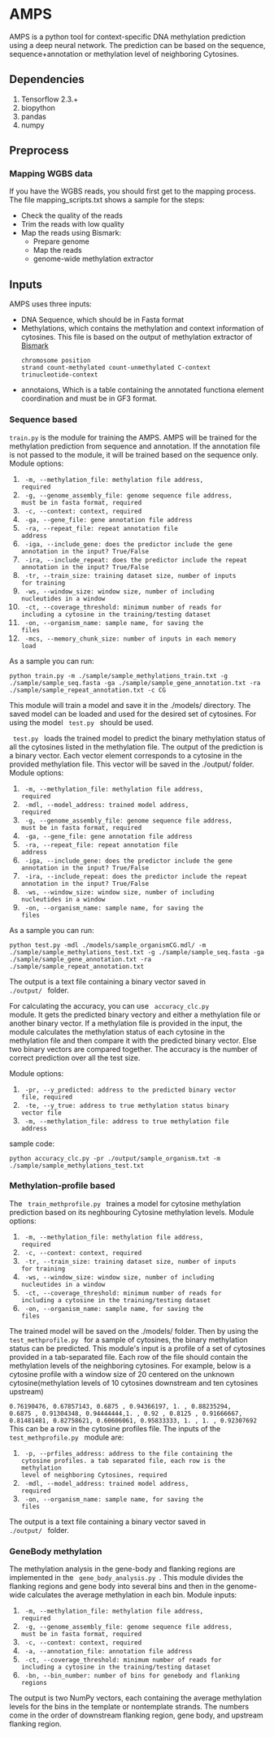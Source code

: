# AMPS

AMPS is a python tool for context-specific DNA methylation prediction using a deep neural network. The prediction can be based on the sequence, sequence+annotation or methylation level of neighboring Cytosines.

## Dependencies

1. Tensorflow 2.3.+
2. biopython
3. pandas
4. numpy

## Preprocess

### Mapping WGBS data
If you have the WGBS reads, you should first get to the mapping process. The file mapping_scripts.txt shows a sample for the steps:

- Check the quality of the reads
- Trim the reads with low quality
- Map the reads using Bismark:
  - Prepare genome
  - Map the reads
  - genome-wide methylation extractor

## Inputs

AMPS uses three inputs: 
+ DNA Sequence, which should be in Fasta format
+ Methylations, which contains the methylation and context information of cytosines. This file is based on the output of methylation extractor of [Bismark](https://github.com/FelixKrueger/Bismark/tree/master/Docs#optional-genome-wide-cytosine-report-output "wgbs mapping tool") <p><code>chromosome position strand count-methylated count-unmethylated C-context trinucleotide-context</code></p>
+ annotaions, Which is a table containing the annotated functiona element coordination and must be in GF3 format.


### Sequence based

<code>train.py</code> is the module for training the AMPS. AMPS will be trained for the methylation prediction from sequence and annotation. If the annotation file is not passed to the module, it will be trained based on the sequence only. Module options:

1. <code> -m, --methylation_file: methylation file address, required</code>
2. <code> -g, --genome_assembly_file: genome sequence file address, must be in fasta format, required</code>
3. <code> -c, --context: context, required</code>
4. <code> -ga, --gene_file: gene annotation file address</code>
5. <code> -ra, --repeat_file: repeat annotation file address</code>
6. <code> -iga, --include_gene: does the predictor include the gene annotation in the input? True/False</code>
7. <code> -ira, --include_repeat: does the predictor include the repeat annotation in the input? True/False</code>
8. <code> -tr, --train_size: training dataset size, number of inputs for training</code>
9. <code> -ws, --window_size: window size, number of including nucleutides in a window</code>
10. <code> -ct, --coverage_threshold: minimum number of reads for including a cytosine in the training/testing dataset</code>
11. <code> -on, --organism_name: sample name, for saving the files</code>
12. <code> -mcs, --memory_chunk_size: number of inputs in each memory load</code>

As a sample you can run:

<code>python train.py -m ./sample/sample_methylations_train.txt -g ./sample/sample_seq.fasta -ga ./sample/sample_gene_annotation.txt -ra ./sample/sample_repeat_annotation.txt -c CG</code>

This module will train a model and save it in the ./models/ directory. The saved model can be loaded and used for the desired set of cytosines. For using the model <code> test.py </code> should be used.

<code> test.py </code> loads the trained model to predict the binary methylation status of all the cytosines listed in the methylation file. The output of the prediction is a binary vector. Each vector element corresponds to a cytosine in the provided methylation file. This vector will be saved in the ./output/ folder. Module options:


1. <code> -m, --methylation_file: methylation file address, required</code>
2. <code> -mdl, --model_address: trained model address, required</code>
3. <code> -g, --genome_assembly_file: genome sequence file address, must be in fasta format, required</code>
4. <code> -ga, --gene_file: gene annotation file address</code>
5. <code> -ra, --repeat_file: repeat annotation file address</code>
6. <code> -iga, --include_gene: does the predictor include the gene annotation in the input? True/False</code>
7. <code> -ira, --include_repeat: does the predictor include the repeat annotation in the input? True/False</code>
8. <code> -ws, --window_size: window size, number of including nucleutides in a window</code>
9. <code> -on, --organism_name: sample name, for saving the files</code>

As a sample you can run:

<code>python test.py -mdl ./models/sample_organismCG.mdl/ -m ./sample/sample_methylations_test.txt -g ./sample/sample_seq.fasta -ga ./sample/sample_gene_annotation.txt -ra ./sample/sample_repeat_annotation.txt</code>

The output is a text file containing a binary vector saved in <code> ./output/ </code> folder.

For calculating the accuracy, you can use <code> accuracy_clc.py </code> module. It gets the predicted binary vectory and either a methylation file or another binary vector. If a methylation file is provided in the input, the module calculates the methylation status of each cytosine in the methylation file and then compare it with the predicted binary vector. Else two binary vectors are compared together. The accuracy is the number of correct prediction over all the test size.

Module options:

1. <code> -pr, --y_predicted: address to the predicted binary vector file, required</code>
2. <code> -te, --y_true: address to true methylation status binary vector file</code>
3. <code> -m, --methylation_file: address to true methylation file address</code>


sample code:

<code>python accuracy_clc.py -pr ./output/sample_organism.txt -m ./sample/sample_methylations_test.txt</code>

### Methylation-profile based

The <code> train_methprofile.py </code> traines a model for cytosine methylation prediction based on its neghbouring Cytosine methylation levels. Module options:

1. <code> -m, --methylation_file: methylation file address, required</code>
2. <code> -c, --context: context, required</code>
3. <code> -tr, --train_size: training dataset size, number of inputs for training</code>
4. <code> -ws, --window_size: window size, number of including nucleutides in a window</code>
5. <code> -ct, --coverage_threshold: minimum number of reads for including a cytosine in the training/testing dataset</code>
6. <code> -on, --organism_name: sample name, for saving the files</code>

The trained model will be saved on the ./models/ folder. Then by using the <code> test_methprofile.py </code> for a sample of cytosines, the binary methylation status can be predicted. This module's input is a profile of a set of cytosines provided in a tab-separated file. Each row of the file should contain the methylation levels of the neighboring cytosines. For example, below is a cytosine profile with a window size of 20 centered on the unknown cytosine(methylation levels of 10 cytosines downstream and ten cytosines upstream)

<code>0.76190476, 0.67857143, 0.6875    , 0.94366197, 1.        , 0.88235294, 0.6875    , 0.91304348, 0.94444444,1.        , 0.92      , 0.8125    , 0.91666667, 0.81481481, 0.82758621, 0.60606061, 0.95833333, 1.        , 1.        , 0.92307692
 </code>
This can be a row in the cytosine profiles file. The inputs of the <code> test_methprofile.py </code> module are:

1. <code> -p, --prfiles_address: address to the file containing the cytosine profiles. a tab separated file, each row is the methylation level of neighboring Cytosines, required</code>
2. <code> -mdl, --model_address: trained model address, required</code>
3. <code> -on, --organism_name: sample name, for saving the files</code>

The output is a text file containing a binary vector saved in <code> ./output/ </code> folder.

### GeneBody methylation

The methylation analysis in the gene-body and flanking regions are implemented in the <code> gene_body_analysis.py </code>. This module divides the flanking regions and gene body into several bins and then in the genome-wide calculates the average methylation in each bin. Module inputs:

1. <code> -m, --methylation_file: methylation file address, required</code>
2. <code> -g, --genome_assembly_file: genome sequence file address, must be in fasta format, required</code>
3. <code> -c, --context: context, required</code>
4. <code> -a, --annotation_file: annotation file address</code>
5. <code> -ct, --coverage_threshold: minimum number of reads for including a cytosine in the training/testing dataset</code>
6. <code> -bn, --bin_number: number of bins for genebody and flanking regions</code>


The output is two NumPy vectors, each containing the average methylation levels for the bins in the template or nontemplate strands. The numbers come in the order of downstream flanking region, gene body, and upstream flanking region.

